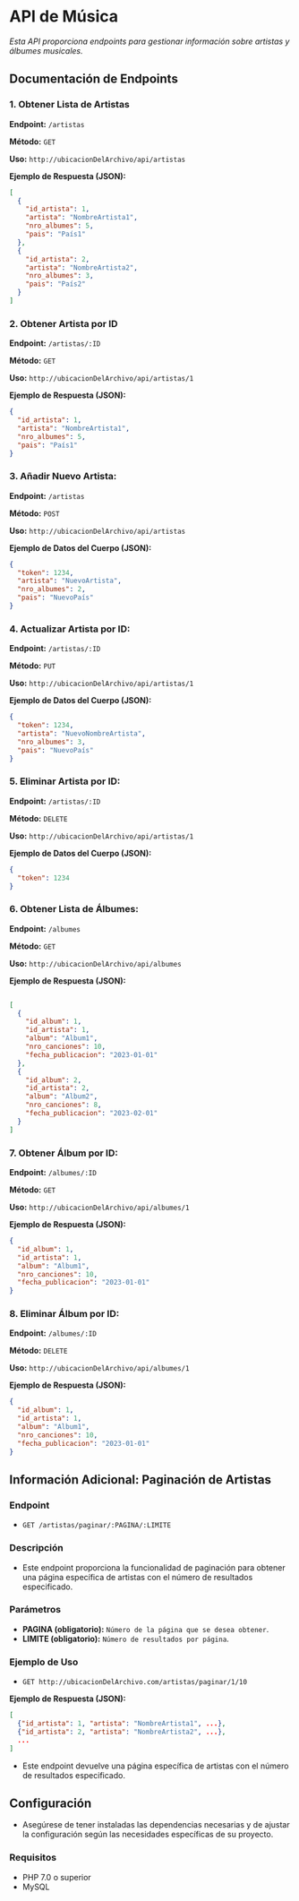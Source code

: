 # API de Música

*Esta API proporciona endpoints para gestionar información sobre artistas y álbumes musicales.*

## Documentación de Endpoints

### 1. Obtener Lista de Artistas

**Endpoint:** `/artistas`

**Método:** `GET`

**Uso:** `http://ubicacionDelArchivo/api/artistas`

**Ejemplo de Respuesta (JSON):**
```json
[
  {
    "id_artista": 1,
    "artista": "NombreArtista1",
    "nro_albumes": 5,
    "pais": "País1"
  },
  {
    "id_artista": 2,
    "artista": "NombreArtista2",
    "nro_albumes": 3,
    "pais": "País2"
  }
]
```
### 2. Obtener Artista por ID

**Endpoint:** `/artistas/:ID`

**Método:** `GET`

**Uso:** `http://ubicacionDelArchivo/api/artistas/1`

**Ejemplo de Respuesta (JSON):**

```json
{ 
  "id_artista": 1, 
  "artista": "NombreArtista1", 
  "nro_albumes": 5, 
  "pais": "País1" 
}
```
### 3. Añadir Nuevo Artista:

**Endpoint:** `/artistas`

**Método:** `POST`

**Uso:** `http://ubicacionDelArchivo/api/artistas`

**Ejemplo de Datos del Cuerpo (JSON):**
```json
{ 
  "token": 1234, 
  "artista": "NuevoArtista", 
  "nro_albumes": 2, 
  "pais": "NuevoPaís" 
}
```
### 4. Actualizar Artista por ID:

**Endpoint:** `/artistas/:ID`

**Método:** `PUT`

**Uso:**  `http://ubicacionDelArchivo/api/artistas/1`

**Ejemplo de Datos del Cuerpo (JSON):**

```json
{ 
  "token": 1234, 
  "artista": "NuevoNombreArtista", 
  "nro_albumes": 3, 
  "pais": "NuevoPaís" 
}
```
### 5. Eliminar Artista por ID:

**Endpoint:** `/artistas/:ID`

**Método:** `DELETE`

**Uso:** `http://ubicacionDelArchivo/api/artistas/1`

**Ejemplo de Datos del Cuerpo (JSON):**

```json
{ 
  "token": 1234 
}
```
### 6. Obtener Lista de Álbumes:

**Endpoint:** `/albumes`

**Método:** `GET`

**Uso:** `http://ubicacionDelArchivo/api/albumes`

**Ejemplo de Respuesta (JSON):**

```json

[
  { 
    "id_album": 1, 
    "id_artista": 1, 
    "album": "Album1", 
    "nro_canciones": 10, 
    "fecha_publicacion": "2023-01-01" 
  },
  { 
    "id_album": 2, 
    "id_artista": 2, 
    "album": "Album2", 
    "nro_canciones": 8, 
    "fecha_publicacion": "2023-02-01" 
  }
]
```
### 7. Obtener Álbum por ID:

**Endpoint:** `/albumes/:ID`

**Método:** `GET`

**Uso:** `http://ubicacionDelArchivo/api/albumes/1` 

**Ejemplo de Respuesta (JSON):**

```json
{ 
  "id_album": 1, 
  "id_artista": 1, 
  "album": "Album1", 
  "nro_canciones": 10, 
  "fecha_publicacion": "2023-01-01" 
}
```
### 8. Eliminar Álbum por ID:

**Endpoint:** `/albumes/:ID`

**Método:** `DELETE`

**Uso:** `http://ubicacionDelArchivo/api/albumes/1`

**Ejemplo de Respuesta (JSON):**

```json
{ 
  "id_album": 1, 
  "id_artista": 1, 
  "album": "Album1", 
  "nro_canciones": 10, 
  "fecha_publicacion": "2023-01-01" 
}
```

## Información Adicional: Paginación de Artistas
### Endpoint

- `GET /artistas/paginar/:PAGINA/:LIMITE`

### Descripción
* Este endpoint proporciona la funcionalidad de paginación para obtener una página específica de artistas con el número de resultados especificado.


### Parámetros

- **PAGINA (obligatorio):** `Número de la página que se desea obtener`.
- **LIMITE (obligatorio):** `Número de resultados por página`.

### Ejemplo de Uso

- `GET http://ubicacionDelArchivo.com/artistas/paginar/1/10`

**Ejemplo de Respuesta (JSON):**

```json
[
  {"id_artista": 1, "artista": "NombreArtista1", ...},
  {"id_artista": 2, "artista": "NombreArtista2", ...},
  ...
]
```

* Este endpoint devuelve una página específica de artistas con el número de resultados especificado.


## Configuración
* Asegúrese de tener instaladas las dependencias necesarias y de ajustar la configuración según las necesidades específicas de su proyecto.

### Requisitos
- PHP 7.0 o superior
- MySQL



